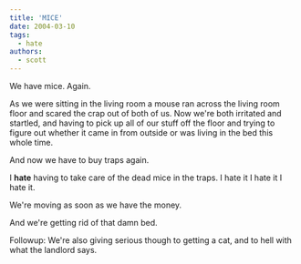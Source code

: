 ```yaml
---
title: 'MICE'
date: 2004-03-10
tags:
  - hate
authors:
  - scott
---
```


We have mice. Again.

As we were sitting in the living room a mouse ran across the living room floor and scared the crap out of both of us. Now we're both irritated and startled, and having to pick up all of our stuff off the floor and trying to figure out whether it came in from outside or was living in the bed this whole time.

And now we have to buy traps again.

I **hate** having to take care of the dead mice in the traps. I hate it I hate it I hate it.

We're moving as soon as we have the money.

And we're getting rid of that damn bed.

Followup: We're also giving serious though to getting a cat, and to hell with what the landlord says.

